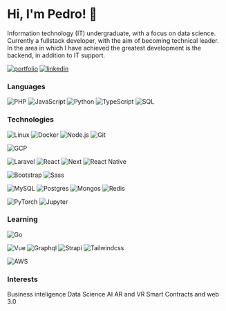
# Hi, I'm Pedro! 👋

Information technology (IT) undergraduate, with a focus on data science. Currently a fullstack developer, with the aim of becoming technical leader. In the area in which I have achieved the greatest development is the backend, in addition to IT support.

[![portfolio](https://img.shields.io/badge/my_portfolio-000?style=for-the-badge&logo=ko-fi&logoColor=white)](https://pedroaltamirano.bss.design/)
[![linkedin](https://img.shields.io/badge/linkedin-0A66C2?style=for-the-badge&logo=linkedin&logoColor=white)](https://www.linkedin.com/in/pedro-altamirano/)
### Languages

![PHP](https://img.shields.io/badge/-PHP-000?&logo=php)
![JavaScript](https://img.shields.io/badge/-JavaScript-000?&logo=JavaScript)
![Python](https://img.shields.io/badge/-Python-000?&logo=Python)
![TypeScript](https://img.shields.io/badge/-TypeScript-000?&logo=TypeScript)
![SQL](https://img.shields.io/badge/-SQL-000?&logo=MySQL)

### Technologies

![Linux](https://img.shields.io/badge/-Linux-000?&logo=Linux)
![Docker](https://img.shields.io/badge/-Docker-000?&logo=Docker)
![Node.js](https://img.shields.io/badge/-Node.js-000?&logo=node.js)
![Git](https://img.shields.io/badge/-Git-000?&logo=Git)

![GCP](https://img.shields.io/badge/-GCP-000?&logo=GoogleCloud)

![Laravel](https://img.shields.io/badge/-Laravel-000?&logo=Laravel)
![React](https://img.shields.io/badge/-React-000?&logo=React)
![Next](https://img.shields.io/badge/-Next-000?&logo=Next.js)
![React Native](https://reactnative.dev/)

![Bootstrap](https://img.shields.io/badge/-Bootstrap-000?&logo=Bootstrap)
![Sass](https://img.shields.io/badge/-Sass-000?&logo=Sass)

![MySQL](https://img.shields.io/badge/-MySQL-000?&logo=MySQL)
![Postgres](https://img.shields.io/badge/-Postgresql-000?&logo=Postgresql)
![Mongos](https://img.shields.io/badge/-Mongodb-000?&logo=Mongodb)
![Redis](https://img.shields.io/badge/-Redis-000?&logo=Redis)

![PyTorch](https://img.shields.io/badge/-PyTorch-000?&logo=PyTorch)
![Jupyter](https://img.shields.io/badge/-Jupyter-000?&logo=Jupyter)

### Learning
![Go](https://img.shields.io/badge/-Go-000?&logo=Go)

![Vue](https://img.shields.io/badge/-Vue-000?&logo=Vue.js)
![Graphql](https://img.shields.io/badge/-Graphql-000?&logo=Graphql)
![Strapi](https://img.shields.io/badge/-Strapi-000?&logo=Strapi)
![Tailwindcss](https://img.shields.io/badge/-Tailwindcss-000?&logo=Tailwindcss)

![AWS](https://img.shields.io/badge/-AWS-000?&logo=AmazonAWS)

### Interests
Business inteligence
Data Science
AI
AR and VR
Smart Contracts and web 3.0
